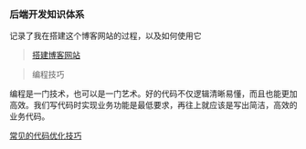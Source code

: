 ### 后端开发知识体系



记录了我在搭建这个博客网站的过程，以及如何使用它

> [搭建博客网站](./tools/搭建个人博客网站.md)





> 编程技巧

编程是一门技术，也可以是一门艺术。好的代码不仅逻辑清晰易懂，而且也能更加高效。我们写代码时实现业务功能是最低要求，再往上就应该是写出简洁，高效的业务代码。

[常见的代码优化技巧](./code-refactor/refactor-01.md)